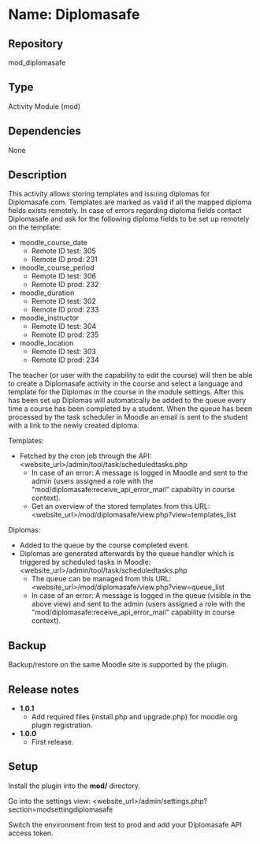 
# Name: Diplomasafe

## Repository
mod_diplomasafe

## Type
Activity Module (mod)

## Dependencies
None

## Description
This activity allows storing templates and issuing diplomas for Diplomasafe.com. Templates are marked as valid if all the mapped diploma fields exists remotely. In case of errors regarding diploma fields contact Diplomasafe and ask for the following diploma fields to be set up remotely on the template:
- moodle_course_date
  - Remote ID test: 305
  - Remote ID prod: 231
- moodle_course_period
  - Remote ID test: 306
  - Remote ID prod: 232
- moodle_duration
  - Remote ID test: 302
  - Remote ID prod: 233
- moodle_instructor
  - Remote ID test: 304
  - Remote ID prod: 235
- moodle_location
  - Remote ID test: 303
  - Remote ID prod: 234

The teacher (or user with the capability to edit the course) will then be able to create a Diplomasafe activity in the course and select a language and template for the Diplomas in the course in the module settings. After this has been set up Diplomas will automatically be added to the queue every time a course has been completed by a student. When the queue has been processed by the task scheduler in Moodle an email is sent to the student with a link to the newly created diploma.

Templates:
- Fetched by the cron job through the API:
  <website_url>/admin/tool/task/scheduledtasks.php
  - In case of an error: A message is logged in Moodle and sent to the admin (users assigned a role with the "mod/diplomasafe:receive_api_error_mail" capability in course context).
  - Get an overview of the stored templates from this URL:
  <website_url>/mod/diplomasafe/view.php?view=templates_list

Diplomas:
- Added to the queue by the course completed event.
- Diplomas are generated afterwards by the queue handler which is triggered by scheduled tasks in Moodle:
  <website_url>/admin/tool/task/scheduledtasks.php
  - The queue can be managed from this URL:
  <website_url>/mod/diplomasafe/view.php?view=queue_list
  - In case of an error: A message is logged in the queue (visible in the above view) and sent to the admin (users assigned a role with the "mod/diplomasafe:receive_api_error_mail" capability in course context).

## Backup
Backup/restore on the same Moodle site is supported by the plugin.

## Release notes
* **1.0.1**
  - Add required files (install.php and upgrade.php) for moodle.org plugin registration.
* **1.0.0**
    - First release.

## Setup
Install the plugin into the **mod/** directory.

Go into the settings view:
<website_url>/admin/settings.php?section=modsettingdiplomasafe

Switch the environment from test to prod and add your Diplomasafe API access token.
